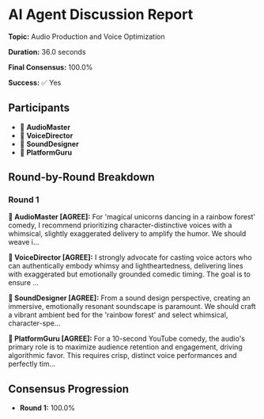 # AI Agent Discussion Report

**Topic:** Audio Production and Voice Optimization

**Duration:** 36.0 seconds

**Final Consensus:** 100.0%

**Success:** ✅ Yes

## Participants

- 🎵 **AudioMaster**
- 🤖 **VoiceDirector**
- 🤖 **SoundDesigner**
- 🤖 **PlatformGuru**

## Round-by-Round Breakdown

### Round 1

**🎵 AudioMaster [AGREE]:** For 'magical unicorns dancing in a rainbow forest' comedy, I recommend prioritizing character-distinctive voices with a whimsical, slightly exaggerated delivery to amplify the humor. We should weave i...

**🤖 VoiceDirector [AGREE]:** I strongly advocate for casting voice actors who can authentically embody whimsy and lightheartedness, delivering lines with exaggerated but emotionally grounded comedic timing. The goal is to ensure ...

**🤖 SoundDesigner [AGREE]:** From a sound design perspective, creating an immersive, emotionally resonant soundscape is paramount. We should craft a vibrant ambient bed for the 'rainbow forest' and select whimsical, character-spe...

**🤖 PlatformGuru [AGREE]:** For a 10-second YouTube comedy, the audio's primary role is to maximize audience retention and engagement, driving algorithmic favor. This requires crisp, distinct voice performances and perfectly tim...

## Consensus Progression

- **Round 1:** 100.0%
